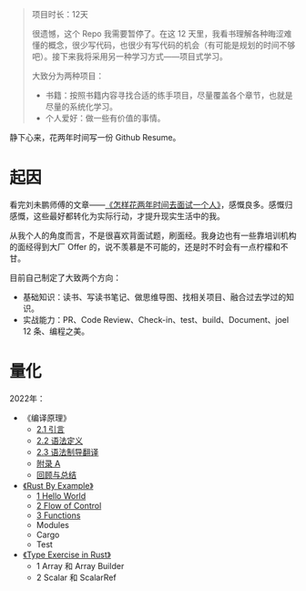 > 项目时长：12天
> 
> 很遗憾，这个 Repo 我需要暂停了。在这 12 天里，我看书理解各种晦涩难懂的概念，很少写代码，也很少有写代码的机会（有可能是规划的时间不够吧）。接下来我将采用另一种学习方式——项目式学习。
> 
> 大致分为两种项目：
> - 书籍：按照书籍内容寻找合适的练手项目，尽量覆盖各个章节，也就是尽量的系统化学习。
> - 个人爱好：做一些有价值的事情。

静下心来，花两年时间写一份 Github Resume。

# 起因

看完刘未鹏师傅的文章——[《怎样花两年时间去面试一个人》](http://mindhacks.cn/2011/11/04/how-to-interview-a-person-for-two-years/)，感慨良多。感慨归感慨，这些最好都转化为实际行动，才提升现实生活中的我。

从我个人的角度而言，不是很喜欢背面试题，刷面经。我身边也有一些靠培训机构的面经得到大厂 Offer 的，说不羡慕是不可能的，还是时不时会有一点柠檬和不甘。

目前自己制定了大致两个方向：
- 基础知识：读书、写读书笔记、做思维导图、找相关项目、融合过去学过的知识。
- 实战能力：PR、Code Review、Check-in、test、build、Document、joel 12 条、编程之美。


# 量化

2022年：
- 《编译原理》
  - [2.1 引言](./01-Compilers/2-1.md)
  - [2.2 语法定义](./01-Compilers/2-2.md)
  - [2.3 语法制导翻译](./01-Compilers/2-3.md)
  - [附录 A](./01-Compilers/appendics-1.md)
  - [回顾与总结](./01-Compilers/README.md)
- [《Rust By Example》](https://github.com/rust-lang/rust-by-example)
  - [1 Hello World](./02-RustByExample/1.md)
  - [2 Flow of Control](./02-RustByExample/2.md)
  - [3 Functions](./02-RustByExample/3.md)
  - Modules
  - Cargo
  - Test
- [《Type Exercise in Rust》](https://github.com/skyzh/type-exercise-in-rust)
  - 1 Array 和 Array Builder
  - 2 Scalar 和 ScalarRef


